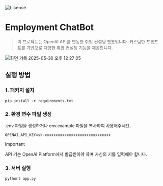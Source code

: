 ![License](https://img.shields.io/badge/License-MIT-blue)
# Employment ChatBot
> 이 프로젝트는 OpenAI API를 연동한 취업 컨설팅 챗봇입니다.
> 커스텀한 프롬프트를 기반으로 다양한 취업 컨설팅 기능을 제공합니다.

![화면 기록 2025-05-30 오후 12 27 05](https://github.com/user-attachments/assets/dd0109f2-dc0d-46f8-bfb2-3cc79e4be427)

## 실행 방법
### 1. 패키지 설치
```
pip install -r requirements.txt
```
### 2. 환경 변수 파일 생성
.env 파일을 생성하거나 env.example 파일을 복사하여 사용해주세요.
```
OPENAI_API_KEY=sk-xxxxxxxxxxxxxxxxxxxxxxxxxxxxxx
```
> [!IMPORTANT]
> API 키는 OpenAI Platform에서 발급받아야 하며 자신의 키를 입력해야 합니다.

### 3. 서버 실행
```
python3 app.py
```
